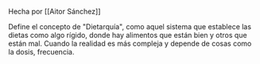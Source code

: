 Hecha por [[Aitor Sánchez]]

Define el concepto de "Dietarquía", como aquel sistema que establece las dietas como algo rígido, donde hay alimentos que están bien y otros que están mal. Cuando la realidad es más compleja y depende de cosas como la dosis, frecuencia.